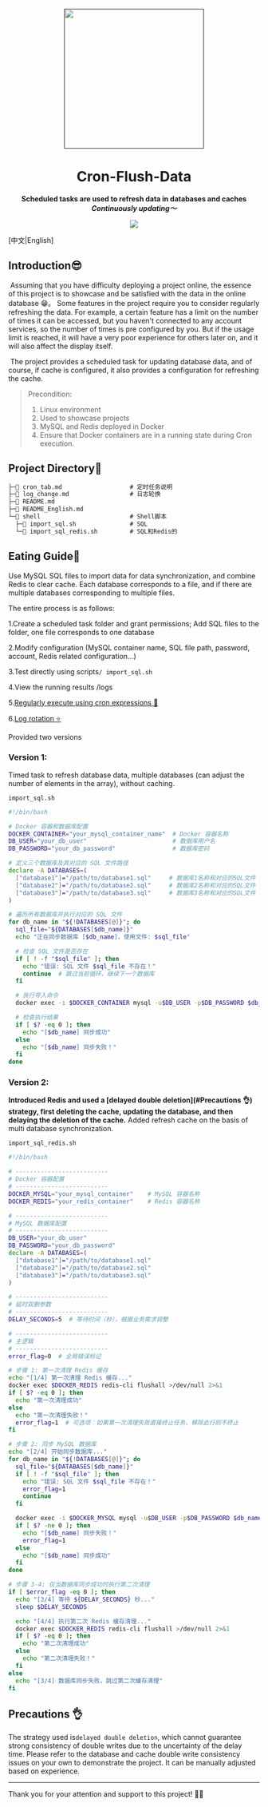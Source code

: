 <p align="center">
    <a href="" target="_blank">
      <img src="./imgs/cover.png" width="280" />
    </a>
</p>
<h1 align="center">Cron-Flush-Data</h1>
<p align="center"><strong>Scheduled tasks are used to refresh data in databases and caches<br><em>Continuously updating～</em></strong></p>
<div align="center">
    <a href=""><img src="https://img.shields.io/badge/github-项目地址-yellow.svg?style=plasticr"></a></div>



[中文|English]

## Introduction😎

​	Assuming that you have difficulty deploying a project online, the essence of this project is to showcase and be satisfied with the data in the online database 😁。 Some features in the project require you to consider regularly refreshing the data. For example, a certain feature has a limit on the number of times it can be accessed, but you haven't connected to any account services, so the number of times is pre configured by you. But if the usage limit is reached, it will have a very poor experience for others later on, and it will also affect the display itself.

​	The project provides a scheduled task for updating database data, and of course, if cache is configured, it also provides a configuration for refreshing the cache.

> Precondition:
>1. Linux environment
> 2. Used to showcase projects
>3. MySQL and Redis deployed in Docker
> 4. Ensure that Docker containers are in a running state during Cron execution.

## Project Directory📇

```txt
├─📄 cron_tab.md                   # 定时任务说明
├─📄 log_change.md                 # 日志轮换
├─📄 README.md
├─📄 README_English.md
└─📁 shell                         # Shell脚本
  ├─📄 import_sql.sh               # SQL
  └─📄 import_sql_redis.sh         # SQL和Redis的
```





## Eating Guide🧭

Use MySQL SQL files to import data for data synchronization, and combine Redis to clear cache. Each database corresponds to a file, and if there are multiple databases corresponding to multiple files.

The entire process is as follows:

1.Create a scheduled task folder and grant permissions; Add SQL files to the folder, one file corresponds to one database

2.Modify configuration (MySQL container name, SQL file path, password, account, Redis related configuration...)

3.Test directly using scripts`/ import_sql.sh`

4.View the running results /logs

5.[Regularly execute using cron expressions 🤖](./cron_tab.md)

6.[Log rotation ⭐](./log_change.md)



Provided two versions

### Version 1:

Timed task to refresh database data, multiple databases (can adjust the number of elements in the array), without caching.

`import_sql.sh`

```sh
#!/bin/bash

# Docker 容器和数据库配置
DOCKER_CONTAINER="your_mysql_container_name"  # Docker 容器名称
DB_USER="your_db_user"                        # 数据库用户名
DB_PASSWORD="your_db_password"                # 数据库密码

# 定义三个数据库及其对应的 SQL 文件路径
declare -A DATABASES=(
  ["database1"]="/path/to/database1.sql"     # 数据库1名称和对应的SQL文件
  ["database2"]="/path/to/database2.sql"     # 数据库2名称和对应的SQL文件
  ["database3"]="/path/to/database3.sql"     # 数据库3名称和对应的SQL文件
)

# 遍历所有数据库并执行对应的 SQL 文件
for db_name in "${!DATABASES[@]}"; do
  sql_file="${DATABASES[$db_name]}"
  echo "正在同步数据库 [$db_name]，使用文件: $sql_file"

  # 检查 SQL 文件是否存在
  if [ ! -f "$sql_file" ]; then
    echo "错误: SQL 文件 $sql_file 不存在！"
    continue  # 跳过当前循环，继续下一个数据库
  fi

  # 执行导入命令
  docker exec -i $DOCKER_CONTAINER mysql -u$DB_USER -p$DB_PASSWORD $db_name < $sql_file

  # 检查执行结果
  if [ $? -eq 0 ]; then
    echo "[$db_name] 同步成功"
  else
    echo "[$db_name] 同步失败！"
  fi
done
```



### Version 2:

**Introduced Redis and used a [delayed double deletion](#Precautions 👌) strategy, first deleting the cache, updating the database, and then delaying the deletion of the cache.** Added refresh cache on the basis of multi database synchronization.

`import_sql_redis.sh`

```sh
#!/bin/bash

# --------------------------
# Docker 容器配置
# --------------------------
DOCKER_MYSQL="your_mysql_container"    # MySQL 容器名称
DOCKER_REDIS="your_redis_container"    # Redis 容器名称

# --------------------------
# MySQL 数据库配置
# --------------------------
DB_USER="your_db_user"
DB_PASSWORD="your_db_password"
declare -A DATABASES=(
  ["database1"]="/path/to/database1.sql"
  ["database2"]="/path/to/database2.sql"
  ["database3"]="/path/to/database3.sql"
)

# --------------------------
# 延时双删参数
# --------------------------
DELAY_SECONDS=5  # 等待时间（秒），根据业务需求调整

# --------------------------
# 主逻辑
# --------------------------
error_flag=0  # 全局错误标记

# 步骤 1: 第一次清理 Redis 缓存
echo "[1/4] 第一次清理 Redis 缓存..."
docker exec $DOCKER_REDIS redis-cli flushall >/dev/null 2>&1
if [ $? -eq 0 ]; then
  echo "第一次清理成功"
else
  echo "第一次清理失败！"
  error_flag=1  # 可选项：如果第一次清理失败直接终止任务，移除此行则不终止
fi

# 步骤 2: 同步 MySQL 数据库
echo "[2/4] 开始同步数据库..."
for db_name in "${!DATABASES[@]}"; do
  sql_file="${DATABASES[$db_name]}"
  if [ ! -f "$sql_file" ]; then
    echo "错误: SQL 文件 $sql_file 不存在！"
    error_flag=1
    continue
  fi

  docker exec -i $DOCKER_MYSQL mysql -u$DB_USER -p$DB_PASSWORD $db_name < "$sql_file"
  if [ $? -ne 0 ]; then
    echo "[$db_name] 同步失败！"
    error_flag=1
  else
    echo "[$db_name] 同步成功"
  fi
done

# 步骤 3-4: 仅当数据库同步成功时执行第二次清理
if [ $error_flag -eq 0 ]; then
  echo "[3/4] 等待 ${DELAY_SECONDS} 秒..."
  sleep $DELAY_SECONDS

  echo "[4/4] 执行第二次 Redis 缓存清理..."
  docker exec $DOCKER_REDIS redis-cli flushall >/dev/null 2>&1
  if [ $? -eq 0 ]; then
    echo "第二次清理成功"
  else
    echo "第二次清理失败！"
  fi
else
  echo "[3/4] 数据库同步失败，跳过第二次缓存清理"
fi
```





## Precautions 👌

The strategy used is` delayed double deletion `, which cannot guarantee strong consistency of double writes due to the uncertainty of the delay time. Please refer to the database and cache double write consistency issues on your own to demonstrate the project. It can be manually adjusted based on experience.

------

Thank you for your attention and support to this project! 🕵️‍♀️





